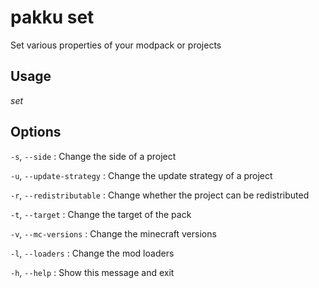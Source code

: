 # pakku set

Set various properties of your modpack or projects

## Usage

<snippet id="snippet-cmd">

<var name="cmd">set</var>
<var name="help"></var>
<include from="_template_cmd.md" element-id="template-cmd"/>

</snippet>

## Options

<snippet id="snippet-options">

`-s`, `--side`
: Change the side of a project

`-u`, `--update-strategy`
: Change the update strategy of a project

`-r`, `--redistributable`
: Change whether the project can be redistributed

`-t`, `--target`
: Change the target of the pack

`-v`, `--mc-versions`
: Change the minecraft versions

`-l`, `--loaders`
: Change the mod loaders

`-h`, `--help`
: Show this message and exit

</snippet>
